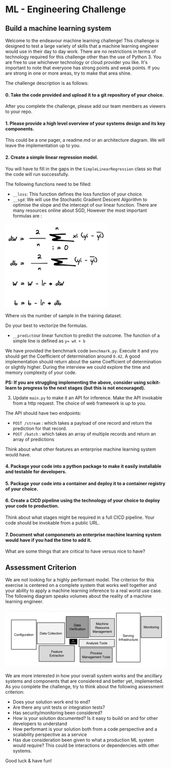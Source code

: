 # ML - Engineering Challenge

## Build a machine learning system

Welcome to the endeavour machine learning challenge! This challenge is designed to test a large variety of skills that a machine learning engineer would use in their day to day work. There are no restrictions in terms of technology required for this challenge other than the use of Python 3. You are free to use whichever technology or cloud provider you like. It's important to note that everyone has strong points and weak points. If you are strong in one or more areas, try to make that area shine. 

The challenge description is as follows:

#### 0. Take the code provided and upload it to a git repository of your choice. 
After you complete the challenge, please add our team members as viewers to your repo.

#### 1. Please provide a high level overview of your systems design and its key components. 
This could be a one pager, a readme.md or an architecture diagram. We will leave the implementation up to you. 

#### 2. Create a simple linear regression model. 
You will have to fill in the gaps in the `SimpleLinearRegression` class so that the code will run successfully.
   
The following functions need to be filled:

-  `__loss`: This function defines the loss function of your choice.
-  `__sgd`: We will use the Stochastic Gradient Descent Algorithm to optimise the slope and the intercept of our linear function. There are many resources online about SGD, However
the most important formulas are :
    
![img.png](img/img.png)

Where `n`is the number of sample in the training dataset. 

Do your best to vectorize the formulas.

-  `__predict`our linear function to predict the outcome. The function of a simple line is defined as `y= wX + b`

We have provided the benchmark code `benchmark.py`. Execute it and you should get the Coefficient of determination around `0.42`.
A good implementation should return about the same Coefficient of determination or slightly higher. During the interview we could explore the time and memory complexity of your code. 

**PS: If you are struggling implementing the above, consider using scikit-learn to progress to the next stages (but this is not encouraged).**

3. Update `main.py` to make it an API for inference. Make the API invokable from a http request. The choice of web framework is up to you. 

The API should have two endpoints:
- `POST /stream` : which takes a payload of one record and return the prediction for that record.
- `POST /batch` : which takes an array of multiple records and return an array of predictions

Think about what other features an enterprise machine learning system would have. 

#### 4. Package your code into a python package to make it easily installable and testable for developers. 

#### 5. Package your code into a container and deploy it to a container registry of your choice.
   
#### 6. Create a CICD pipeline using the technology of your choice to deploy your code to production. 
Think about what stages might be required in a full CICD pipeline. Your code should be invokable from a public URL.

#### 7. Document what componenets an enterprise machine learning system would have if you had the time to add it. 
What are some things that are critical to have versus nice to have?


## Assessment Criterion

We are not looking for a highly performant model. The criterion for this exercise is centered on a complete system that works well together and your ability to apply a machine learning inference to a real world use case. The following diagram speaks volumes about the reality of a machine learning engineer.

![img.png](img/mlsys.png)

We are more interested in how your overall system works and the ancillary systems and components that are considered and better yet, implemented. As you complete the challenge, try to think about the following assessment criterion:

- Does your solution work end to end?
- Are there any unit tests or integration tests?
- Has security/monitoring been considered? 
- How is your solution documented? Is it easy to build on and for other developers to understand
- How performant is your solution both from a code perspective and a scalability perspective as a service
- Has due consideration been given to what a production ML system would require? This could be interactions or dependencies with other systems.

Good luck & have fun! 

